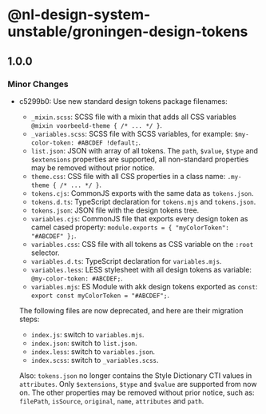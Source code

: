 # @nl-design-system-unstable/groningen-design-tokens

## 1.0.0

### Minor Changes

- c5299b0: Use new standard design tokens package filenames:

  - `_mixin.scss`: SCSS file with a mixin that adds all CSS variables `@mixin voorbeeld-theme { /* ... */ }`.
  - `_variables.scss`: SCSS file with SCSS variables, for example: `$my-color-token: #ABCDEF !default;`.
  - `list.json`: JSON with array of all tokens. The `path`, `$value`, `$type` and `$extensions` properties are supported, all non-standard properties may be removed without prior notice.
  - `theme.css`: CSS file with all CSS properties in a class name: `.my-theme { /* ... */ }`.
  - `tokens.cjs`: CommonJS exports with the same data as `tokens.json`.
  - `tokens.d.ts`: TypeScript declaration for `tokens.mjs` and `tokens.json`.
  - `tokens.json`: JSON file with the design tokens tree.
  - `variables.cjs`: CommonJS file that exports every design token as camel cased property: `module.exports = { "myColorToken": "#ABCDEF" };`.
  - `variables.css`: CSS file with all tokens as CSS variable on the `:root` selector.
  - `variables.d.ts`: TypeScript declaration for `variables.mjs`.
  - `variables.less`: LESS stylesheet with all design tokens as variable: `@my-color-token: #ABCDEF;`.
  - `variables.mjs`: ES Module with akk design tokens exported as `const`: `export const myColorToken = "#ABCDEF";`.

  The following files are now deprecated, and here are their migration steps:

  - `index.js`: switch to `variables.mjs`.
  - `index.json`: switch to `list.json`.
  - `index.less`: switch to `variables.json`.
  - `index.scss`: switch to `_variables.scss`.

  Also: `tokens.json` no longer contains the Style Dictionary CTI values in `attributes`. Only `$extensions`, `$type` and `$value` are supported from now on. The other properties may be removed without prior notice, such as: `filePath`, `isSource`, `original`, `name`, `attributes` and `path`.
